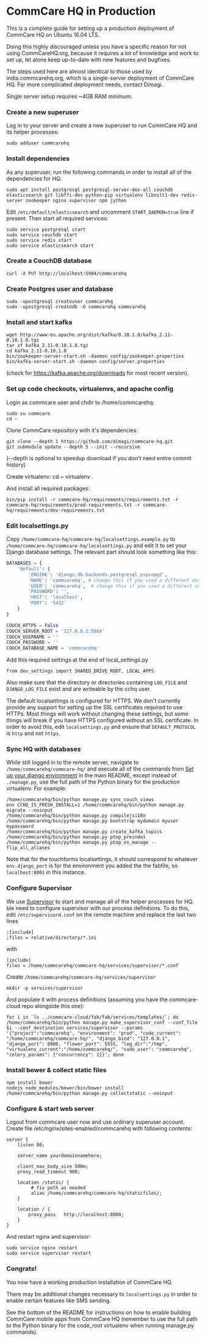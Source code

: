 CommCare HQ in Production
=========================

This is a complete guide for setting up a production deployment of CommCare HQ
on Ubuntu 16.04 LTS.

Doing this highly discouraged unless you have a specific reason for not using
CommCareHQ.org, because it requires a lot of knowledge and work to set up, let
alone keep up-to-date with new features and bugfixes.

The steps used here are almost identical to those used by india.commcarehq.org,
which is a single-server deployment of CommCare HQ.  For more complicated
deployment needs, contact Dimagi.

Single server setup requires ~4GB RAM minimum.

### Create a new superuser

Log in to your server and create a new superuser to run CommCare HQ and its
helper processes:

    sudo adduser commcarehq

### Install dependencies

As any superuser, run the following commands in order to install all of the
dependencies for HQ.

    sudo apt install postgresql postgresql-server-dev-all couchdb elasticsearch git libffi-dev python-pip virtualenv libxslt1-dev redis-server zookeeper nginx supervisor npm jython
    
Edit `/etc/default/elasticsearch` and uncomment `START_DAEMON=true` line if present.
Then start all required services:

    sudo service postgresql start
    sudo service couchdb start
    sudo service redis start
    sudo service elasticsearch start

### Create a CouchDB database

    curl -X PUT http://localhost:5984/commcarehq

### Create Postgres user and database

    sudo -upostgresql createuser commcarehq
    sudo -upostgresql createdb -O commcarehq commcarehq
    
### Install and start kafka

    wget http://www-eu.apache.org/dist/kafka/0.10.1.0/kafka_2.11-0.10.1.0.tgz
	tar xf kafka_2.11-0.10.1.0.tgz
	cd kafka_2.11-0.10.1.0
    bin/zookeeper-server-start.sh -daemon config/zookeeper.properties
	bin/kafka-server-start.sh -daemon config/server.properties
    
(check for https://kafka.apache.org/downloads for most recent version).

### Set up code checkouts, virtualenvs, and apache config

Login as commcare user and chdir to /home/commcarehq:

    sudo su commcare
    cd ~

Clone CommCare repository with it's dependencies:

    git clone --depth 1 https://github.com/dimagi/commcare-hq.git
	git submodule update --depth 5 --init --recursive
    
(--depth is optional to speedup download if you don't need entire commit history)

Create virtualenv:
    cd ~
    virtualenv .

And install all required packages:

    bin/pip install -r commcare-hq/requirements/requirements.txt -r commcare-hq/requirements/prod-requirements.txt -r commcare-hq/requirements/dev-requirements.txt

### Edit localsettings.py

Copy `/home/commcare-hq/commcare-hq/localsettings.example.py`
to `/home/commcare-hq/commcare-hq/localsettings.py` and edit it to set your Django database
settings.  The relevant part should look something like this:

```python
DATABASES = {
    'default': {
        'ENGINE': 'django.db.backends.postgresql_psycopg2',
        'NAME': 'commcarehq', # change this if you used a different database name during createdb
        'USER': 'commcarehq',  # change this if you used a different username
        'PASSWORD': '',
        'HOST': 'localhost',
        'PORT': '5432'
    }
}

COUCH_HTTPS = False
COUCH_SERVER_ROOT = '127.0.0.1:5984'
COUCH_USERNAME = ''
COUCH_PASSWORD = ''
COUCH_DATABASE_NAME = 'commcarehq'
```

Add this required settings at the end of local_settings.py

    from dev_settings import SHARED_DRIVE_ROOT, LOCAL_APPS

Also make sure that the directory or directories containing `LOG_FILE` and
`DJANGO_LOG_FILE` exist and are writeable by the cchq user.

The default localsettings is configured for HTTPS.  We don't currently provide
any support for setting up the SSL certificates required to use HTTPs. Most
things will work without changing these settings, but some things will break if
you have HTTPS configured without an SSL certificate.  In order to avoid this,
edit `localsettings.py` and ensure that `DEFAULT_PROTOCOL` is `http` and not
`https`.

### Sync HQ with databases

While still logged in to the remote server, navigate to `/home/commcarehq/commcare-hq/` and execute
all of the commands from [Set up your django environment](https://github.com/dimagi/commcare-hq#set-up-your-django-environment) 
in the main README, except instead of `./manage.py`, use the full path of the
Python binary for the production virtualenv.  For example:

    /home/commcarehq/bin/python manage.py sync_couch_views
    env CCHQ_IS_FRESH_INSTALL=1 /home/commcarehq/bin/python manage.py migrate --noinput
    /home/commcarehq/bin/python manage.py compilejsi18n
    /home/commcarehq/bin/python manage.py bootstrap mydomain myuser mypassword
    /home/commcarehq/bin/python manage.py create_kafka_topics
    /home/commcarehq/bin/python manage.py ptop_preindex
    /home/commcarehq/bin/python manage.py ptop_es_manage --flip_all_aliases

Note that for the touchforms localsettings, it should correspond to whatever
`env.django_port` is for the environment you added the the fabfile, so
`localhost:8001` in this instance.

### Configure Supervisor

We use [Supervisor](http://supervisord.org/) to start and manage all of the helper
processes for HQ.  Ыe need to configure supervisor with our process
definitions.  To do this, edit `/etc/supervisord.conf` on the remote machine and
replace the last two lines

    ;[include]
    ;files = relative/directory/*.ini

with

    [include]
    files = /home/commcarehq/commcare-hq/services/supervisor/*.conf
    
Create `/home/commcarehq/commcare-hq/services/supervisor`
    
    mkdir -p services/supervisor
    
And populate it with process definitions (assuming you have the commcare-cloud repo alongside this one):

    for i in `ls ../commcare-cloud/fab/fab/services/templates/`; do /home/commcarehq/bin/python manage.py make_supervisor_conf --conf_file $i --conf_destination services/supervisor --params '{"project":"commcarehq", "environment": "prod", "code_current": "/home/commcarehq/commcare-hq/", "django_bind": "127.0.0.1", "django_port": 8000, "flower_port": 5555, "log_dir":"/tmp", "virtualenv_current":"/home/commcarehq/", "sudo_user": "commcarehq", "celery_params": {"concurrency": 1}}'; done
    
### Install bower & collect static files
    
    npm install bower
    nodejs node_modules/bower/bin/bower install
    /home/commcarehq/bin/python manage.py collectstatic --noinput

### Configure & start web server

Logout from commcare user now and use ordinary superuser account.
Create file /etc/nginx/sites-enabled/commcarehq with following contents:
```
server {
    listen 80;

    server_name yourdomainnamehere;

    client_max_body_size 500m;
    proxy_read_timeout 900;

    location /static/ {
         # fix path as needed
         alias /home/commcarehq/commcare-hq/staticfiles/;
    }

    location / {
        proxy_pass   http://localhost:8000;
    }
}
```

And restart nginx and supervisor:

    sudo service nginx restart
    sudo service supervisor restart
    
### Congrats!

You now have a working production installation of CommCare HQ.  

There may be additional changes necessary to `localsettings.py` in order to
enable certain features like SMS sending.  

See the bottom of the README for instructions on how to enable building CommCare
mobile apps from CommCare HQ (remember to use the full path to the Python binary
for the code_root virtualenv when running manage.py commands).
